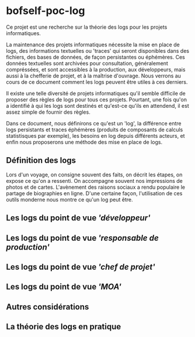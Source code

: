 # bofself-poc-log

Ce projet est une recherche sur la théorie des logs pour les projets informatiques.

La maintenance des projets informatiques nécessite la mise en place de logs, des informations textuelles ou 'traces' qui seront disponibles dans des fichiers, des bases de données, de façon persistantes ou éphémères. Ces données textuelles sont archivées pour consultation, généralement compréssées, et sont accessibles à la production, aux développeurs, mais aussi à la chefferie de projet, et à la maîtrise d'ouvrage. Nous verrons au cours de ce document comment les logs peuvent être utiles à ces derniers. 

Il existe une telle diversité de projets informatiques qu'il semble difficile de proposer des règles de logs pour tous ces projets. Pourtant, une fois qu'on a identifié à qui les logs sont destinés et qu'est-ce qu'ils en attendend, il est assez simple de fournir des règles.

Dans ce document, nous définirons ce qu'est un 'log', la différence entre logs persistants et traces éphémères (produits de composants de calculs statistisques par exemple), les besoins en log depuis différents acteurs, et enfin nous proposerons une méthode des mise en place de logs.

## Définition des logs
Lors d'un voyage, on consigne souvent des faits, on décrit les étapes, on expose ce qu'on a ressenti. On accompagne souvent nos impressions de photos et de cartes. L'avènement des raisons sociaux a rendu populaire le partage de biographies en ligne. D'une certaine façon, l'utilisation de ces outils monderne nous montre ce qu'un log peut être.



## Les logs du point de vue _'développeur'_

## Les logs du point de vue _'responsable de production'_

## Les logs du point de vue _'chef de projet'_

## Les logs du point de vue _'MOA'_

## Autres considérations

## La théorie des logs en pratique
